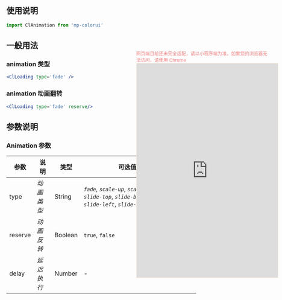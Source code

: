 

## 使用说明

```jsx
import ClAnimation from 'mp-colorui'
```



## 一般用法

### animation 类型

```jsx
<ClLoading type='fade' />
```

### animation 动画翻转

```jsx
<ClLoading type='fade' reserve/>
```



## 参数说明

### Animation 参数

| 参数    | 说明       | 类型    | 可选值                                                       | 默认值    |
| ------- | ---------- | ------- | ------------------------------------------------------------ | --------- |
| type    | *动画类型* | String  | *`fade`*, *`scale-up`*, *`scale-down`*, *`slide-top`*, *`slide-bottom`*, *`slide-left`*, *`slide-right`*, *`shake`* | *`fade`*  |
| reserve | *动画反转* | Boolean | `true`, `false`                                              | *`false`* |
| delay   | *延迟执行* | Number  | -                                                            | 0         |

<div style="position: fixed; right:10px; top: 5%">
<div style="width: 355px; display: flex; flex-wrap: wrap; justify-content: center; align-items: center; font-size: 12px; color: lightcoral">网页端目前还未完全适配，请以小程序端为准，如果您的浏览器无法访问，请使用 Chrome</div>
<iframe style="border: 1px solid antiquewhite" src="https://118.25.36.24/#/pages/components/animation/index" height="568" width="375"></iframe>
</div>

